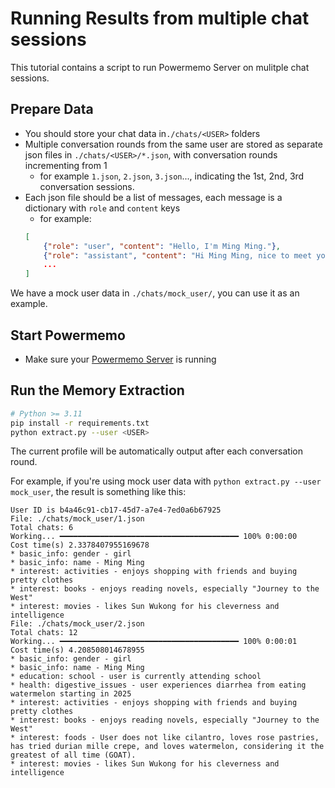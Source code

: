 # Running Results from multiple chat sessions
This tutorial contains a script to run Powermemo Server on mulitple chat sessions.

## Prepare Data

- You should store your chat data in`./chats/<USER>` folders
- Multiple conversation rounds from the same user are stored as separate json files in `./chats/<USER>/*.json`, with conversation rounds incrementing from 1
    - for example `1.json`, `2.json`, `3.json`..., indicating the 1st, 2nd, 3rd conversation sessions.
- Each json file should be a list of messages, each message is a dictionary with `role` and `content` keys
    - for example:
    ```json
    [
        {"role": "user", "content": "Hello, I'm Ming Ming."},
        {"role": "assistant", "content": "Hi Ming Ming, nice to meet you! Are you a boy or a girl? What are your hobbies?"},
        ...
    ]
    ```

We have a mock user data in `./chats/mock_user/`, you can use it as an example.



## Start Powermemo

- Make sure your [Powermemo Server](../../../src/server/readme.md) is running



## Run the Memory Extraction

```bash
# Python >= 3.11
pip install -r requirements.txt
python extract.py --user <USER>
```
The current profile will be automatically output after each conversation round.

For example, if you're using mock user data with `python extract.py --user mock_user`, the result is something like this:

```
User ID is b4a46c91-cb17-45d7-a7e4-7ed0a6b67925
File: ./chats/mock_user/1.json
Total chats: 6
Working... ━━━━━━━━━━━━━━━━━━━━━━━━━━━━━━━━━━━━━━━━ 100% 0:00:00
Cost time(s) 2.3378407955169678
* basic_info: gender - girl
* basic_info: name - Ming Ming
* interest: activities - enjoys shopping with friends and buying pretty clothes
* interest: books - enjoys reading novels, especially "Journey to the West"
* interest: movies - likes Sun Wukong for his cleverness and intelligence
File: ./chats/mock_user/2.json
Total chats: 12
Working... ━━━━━━━━━━━━━━━━━━━━━━━━━━━━━━━━━━━━━━━━ 100% 0:00:01
Cost time(s) 4.208508014678955
* basic_info: gender - girl
* basic_info: name - Ming Ming
* education: school - user is currently attending school
* health: digestive_issues - user experiences diarrhea from eating watermelon starting in 2025
* interest: activities - enjoys shopping with friends and buying pretty clothes
* interest: books - enjoys reading novels, especially "Journey to the West"
* interest: foods - User does not like cilantro, loves rose pastries, has tried durian mille crepe, and loves watermelon, considering it the greatest of all time (GOAT).
* interest: movies - likes Sun Wukong for his cleverness and intelligence
```

